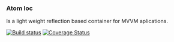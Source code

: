### Atom Ioc 

Is a light weight reflection based container for MVVM aplications.


[![Build status](https://ci.appveyor.com/api/projects/status/0720k9d597h0e39f?svg=true)](https://ci.appveyor.com/project/ipjohnson/atomioc) [![Coverage Status](https://coveralls.io/repos/github/ipjohnson/AtomIoc/badge.svg?branch=master)](https://coveralls.io/github/ipjohnson/AtomIoc?branch=master)
